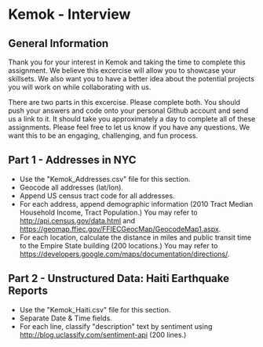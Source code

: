 # Kemok - Interview
## General Information
Thank you for your interest in Kemok and taking the time to complete this assignment. We believe this excercise will allow you to showcase your skillsets. We also want you to have a better idea about the potential projects you will work on while collaborating with us. 

There are two parts in this excercise. Please complete both. You should push your answers and code onto your personal Github account and send us a link to it. It should take you approximately a day to complete all of these assignments. Please feel free to let us know if you have any questions. We want this to be an engaging, challenging, and fun process. 

## Part 1 - Addresses in NYC
- Use the "Kemok_Addresses.csv" file for this section. 
- Geocode all addresses (lat/lon).
- Append US census tract code for all addresses.
- For each address, append demographic information (2010 Tract Median Household Income, Tract Population.) You may refer to  http://api.census.gov/data.html and https://geomap.ffiec.gov/FFIECGeocMap/GeocodeMap1.aspx. 
- For each location, calculate the distance in miles and public transit time to the Empire State building (200 locations.) You may refer to https://developers.google.com/maps/documentation/directions/. 

## Part 2 - Unstructured Data: Haiti Earthquake Reports
- Use the "Kemok_Haiti.csv" file for this section.
- Separate Date & Time fields.
- For each line, classify "description" text by sentiment using http://blog.uclassify.com/sentiment-api (200 lines.) 

